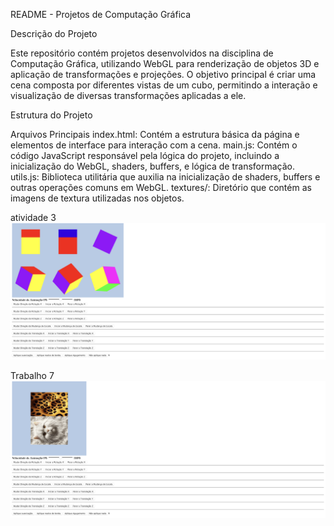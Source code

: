 README - Projetos de Computação Gráfica

Descrição do Projeto

Este repositório contém projetos desenvolvidos na disciplina de Computação Gráfica, utilizando WebGL para renderização de objetos 3D e aplicação de transformações e projeções. O objetivo principal é criar uma cena composta por diferentes vistas de um cubo, permitindo a interação e visualização de diversas transformações aplicadas a ele.

Estrutura do Projeto

Arquivos Principais
index.html: Contém a estrutura básica da página e elementos de interface para interação com a cena.
main.js: Contém o código JavaScript responsável pela lógica do projeto, incluindo a inicialização do WebGL, shaders, buffers, e lógica de transformação.
utils.js: Biblioteca utilitária que auxilia na inicialização de shaders, buffers e outras operações comuns em WebGL.
textures/: Diretório que contém as imagens de textura utilizadas nos objetos.

atividade 3
![Visualização do Cubos](images/cubos.png)

Trabalho 7
![Visualização do Cubos](images/texturas.png)

